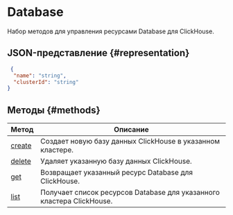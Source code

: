# Database
Набор методов для управления ресурсами Database для ClickHouse.
## JSON-представление {#representation}
```json 
 {
  "name": "string",
  "clusterId": "string"
}
```

## Методы {#methods}
Метод | Описание
--- | ---
[create](create.md) | Создает новую базу данных ClickHouse в указанном кластере.
[delete](delete.md) | Удаляет указанную базу данных ClickHouse.
[get](get.md) | Возвращает указанный ресурс Database для ClickHouse.
[list](list.md) | Получает список ресурсов Database для указанного кластера ClickHouse.